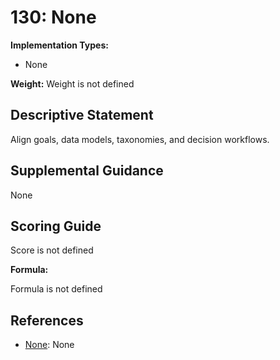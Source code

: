 # 130: None

**Implementation Types:**

- None

**Weight:** Weight is not defined

## Descriptive Statement

Align goals, data models, taxonomies, and decision workflows.

## Supplemental Guidance

None

## Scoring Guide

Score is not defined

**Formula:**

Formula is not defined

## References

- [None](None): None
